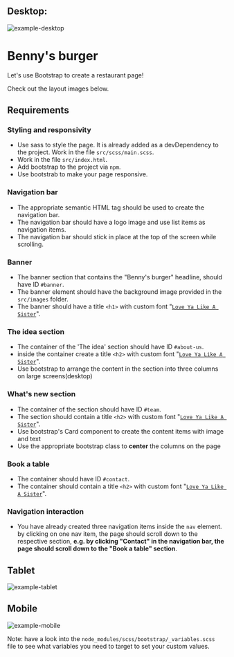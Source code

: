 ## Desktop:
![example-desktop](exercise/example-desktop.jpg)

# Benny's burger
Let's use Bootstrap to create a restaurant page!

Check out the layout images below.

## Requirements

### Styling and responsivity
-   Use sass to style the page. It is already added as a devDependency to the project. Work in the file `src/scss/main.scss`.
-   Work in the file `src/index.html`.
-   Add bootstrap to the project via `npm`.
-   Use bootstrab to make your page responsive.
### Navigation bar
-   The appropriate semantic HTML tag should be used to create the navigation bar.
-   The navigation bar should have a logo image and use list items as navigation items.
-   The navigation bar should stick in place at the top of the screen while scrolling.

### Banner
-   The banner section that contains the "Benny\'s burger" headline, should have ID `#banner`.
-   The banner element should have the background image provided in the `src/images` folder.
-   The banner should have a title `<h1>` with custom font "[`Love Ya Like A Sister`](https://fonts.google.com/specimen/Love+Ya+Like+A+Sister)".

### The idea section
-   The container of the 'The idea' section should have ID `#about-us`.
-   inside the container create a title `<h2>` with custom font "[`Love Ya Like A Sister`](https://fonts.google.com/specimen/Love+Ya+Like+A+Sister)".
-   Use bootstrap to arrange the content in the section into three columns on large screens(desktop)
### What's new section
-   The container of the section should have ID `#team`.
-   The section should contain a title `<h2>` with custom font "[`Love Ya Like A Sister`](https://fonts.google.com/specimen/Love+Ya+Like+A+Sister)".
-   Use bootstrap\'s Card component to create the content items with image and text
-   Use the appropriate bootstrap class to **center** the columns on the page

### Book a table
-   The container should have ID `#contact`. 
-   The container should contain a title `<h2>` with custom font "[`Love Ya Like A Sister`](https://fonts.google.com/specimen/Love+Ya+Like+A+Sister)".

### Navigation interaction
-   You have already created three navigation items inside the `nav` element. by clicking on one nav item, the page should scroll down to the respective section, __e.g. by clicking "Contact" in the navigation bar, the page should scroll down to the "Book a table" section__.




## Tablet

![example-tablet](exercise/example-tablet.png)

## Mobile

![example-mobile](exercise/example-mobile.png)

Note: have a look into the `node_modules/scss/bootstrap/_variables.scss` file to see what variables you need to target to set your custom values.